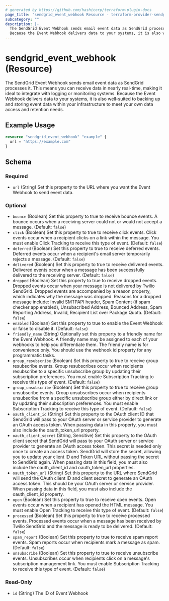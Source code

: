 ```yaml
---
# generated by https://github.com/hashicorp/terraform-plugin-docs
page_title: "sendgrid_event_webhook Resource - terraform-provider-sendgrid"
subcategory: ""
description: |-
  The SendGrid Event Webhook sends email event data as SendGrid processes it. This means you can receive data in nearly real-time, making it ideal to integrate with logging or monitoring systems.
  Because the Event Webhook delivers data to your systems, it is also well-suited to backing up and storing event data within your infrastructure to meet your own data access and retention needs.
---
```


# sendgrid_event_webhook (Resource)

The SendGrid Event Webhook sends email event data as SendGrid processes it. This means you can receive data in nearly real-time, making it ideal to integrate with logging or monitoring systems.
Because the Event Webhook delivers data to your systems, it is also well-suited to backing up and storing event data within your infrastructure to meet your own data access and retention needs.

## Example Usage

```terraform
resource "sendgrid_event_webhook" "example" {
  url = "https://example.com"
}
```

<!-- schema generated by tfplugindocs -->
## Schema

### Required

- `url` (String) Set this property to the URL where you want the Event Webhook to send event data.

### Optional

- `bounce` (Boolean) Set this property to true to receive bounce events. A bounce occurs when a receiving server could not or would not accept a message. (Default: `false`)
- `click` (Boolean) Set this property to true to receive click events. Click events occur when a recipient clicks on a link within the message. You must enable Click Tracking to receive this type of event. (Default: `false`)
- `deferred` (Boolean) Set this property to true to receive deferred events. Deferred events occur when a recipient's email server temporarily rejects a message. (Default: `false`)
- `delivered` (Boolean) Set this property to true to receive delivered events. Delivered events occur when a message has been successfully delivered to the receiving server. (Default: `false`)
- `dropped` (Boolean) Set this property to true to receive dropped events. Dropped events occur when your message is not delivered by Twilio SendGrid. Dropped events are accompanied by a reason property, which indicates why the message was dropped. Reasons for a dropped message include: Invalid SMTPAPI header, Spam Content (if spam checker app enabled), Unsubscribed Address, Bounced Address, Spam Reporting Address, Invalid, Recipient List over Package Quota. (Default: `false`)
- `enabled` (Boolean) Set this property to true to enable the Event Webhook or false to disable it. (Default: `false`)
- `friendly_name` (String) Optionally set this property to a friendly name for the Event Webhook. A friendly name may be assigned to each of your webhooks to help you differentiate them. The friendly name is for convenience only. You should use the webhook id property for any programmatic tasks.
- `group_resubscribe` (Boolean) Set this property to true to receive group resubscribe events. Group resubscribes occur when recipients resubscribe to a specific unsubscribe group by updating their subscription preferences. You must enable Subscription Tracking to receive this type of event. (Default: `false`)
- `group_unsubscribe` (Boolean) Set this property to true to receive group unsubscribe events. Group unsubscribes occur when recipients unsubscribe from a specific unsubscribe group either by direct link or by updating their subscription preferences. You must enable Subscription Tracking to receive this type of event. (Default: `false`)
- `oauth_client_id` (String) Set this property to the OAuth client ID that SendGrid will pass to your OAuth server or service provider to generate an OAuth access token. When passing data in this property, you must also include the oauth_token_url property.
- `oauth_client_secret` (String, Sensitive) Set this property to the OAuth client secret that SendGrid will pass to your OAuth server or service provider to generate an OAuth access token. This secret is needed only once to create an access token. SendGrid will store the secret, allowing you to update your client ID and Token URL without passing the secret to SendGrid again. When passing data in this field, you must also include the oauth_client_id and oauth_token_url properties.
- `oauth_token_url` (String) Set this property to the URL where SendGrid will send the OAuth client ID and client secret to generate an OAuth access token. This should be your OAuth server or service provider. When passing data in this field, you must also include the oauth_client_id property.
- `open` (Boolean) Set this property to true to receive open events. Open events occur when a recipient has opened the HTML message. You must enable Open Tracking to receive this type of event. (Default: `false`)
- `processed` (Boolean) Set this property to true to receive processed events. Processed events occur when a message has been received by Twilio SendGrid and the message is ready to be delivered. (Default: `false`)
- `spam_report` (Boolean) Set this property to true to receive spam report events. Spam reports occur when recipients mark a message as spam. (Default: `false`)
- `unsubscribe` (Boolean) Set this property to true to receive unsubscribe events. Unsubscribes occur when recipients click on a message's subscription management link. You must enable Subscription Tracking to receive this type of event. (Default: `false`)

### Read-Only

- `id` (String) The ID of Event Webhook

